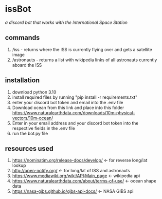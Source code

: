 # issBot
*a discord bot that works with the International Space Station*
## commands
1. /iss - returns where the ISS is currently flying over and gets a satellite image
2. /astronauts - returns a list with wikipedia links of all astronauts currently aboard the ISS
## installation
1. download python 3.10 
2. install required files by running "pip install -r requirements.txt"
3. enter your discord bot token and email into the .env file
4. Download ocean from this link and place into this folder
    https://www.naturalearthdata.com/downloads/10m-physical-vectors/10m-ocean/
5. Enter in your email address and your discord bot token into the respective fields in the .env file
6. run the bot.py file
## resources used
1. https://nominatim.org/release-docs/develop/ <- for reverse long/lat lookup
2. http://open-notify.org/ <- for long/lat of ISS and astronauts
3. https://www.mediawiki.org/wiki/API:Main_page <- wikipedia api 
4. https://www.naturalearthdata.com/about/terms-of-use/ <- ocean shape data
5. https://nasa-gibs.github.io/gibs-api-docs/ <- NASA GIBS api
